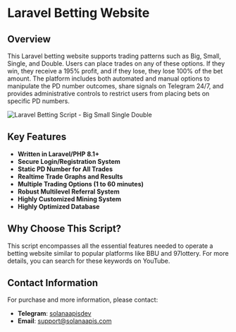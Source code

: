 # Laravel Betting Website

## Overview

This Laravel betting website supports trading patterns such as Big, Small, Single, and Double. Users can place trades on any of these options. If they win, they receive a 195% profit, and if they lose, they lose 100% of the bet amount. The platform includes both automated and manual options to manipulate the PD number outcomes, share signals on Telegram 24/7, and provides administrative controls to restrict users from placing bets on specific PD numbers.

![Laravel Betting Script - Big Small Single Double](https://i.ibb.co/LrNxmys/laravel-betting-script.jpg)

## Key Features

- **Written in Laravel/PHP 8.1+**
- **Secure Login/Registration System**
- **Static PD Number for All Trades**
- **Realtime Trade Graphs and Results**
- **Multiple Trading Options (1 to 60 minutes)**
- **Robust Multilevel Referral System**
- **Highly Customized Mining System**
- **Highly Optimized Database**

## Why Choose This Script?

This script encompasses all the essential features needed to operate a betting website similar to popular platforms like BBU and 97lottery. For more details, you can search for these keywords on YouTube.

## Contact Information

For purchase and more information, please contact:

- **Telegram**: [solanaapisdev](https://t.me/solanaapisdev)
- **Email**: [support@solanaapis.com](mailto:support@solanaapis.com)
